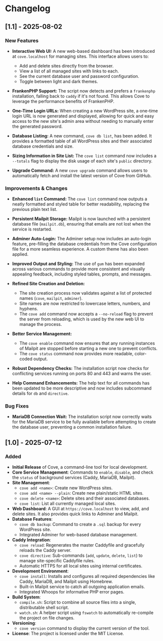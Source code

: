 # Changelog

## [1.1] - 2025-08-02

### **New Features**

* **Interactive Web UI:** A new web-based dashboard has been introduced at `cove.localhost` for managing sites. This interface allows users to:
    * Add and delete sites directly from the browser.
    * View a list of all managed sites with links to each.
    * See the current database user and password configuration.
    * Toggle between light and dark themes.

* **FrankenPHP Support:** The script now detects and prefers a `frankenphp` installation, falling back to `caddy` if it's not found. This allows Cove to leverage the performance benefits of FrankenPHP.

* **One-Time Login URLs:** When creating a new WordPress site, a one-time login URL is now generated and displayed, allowing for quick and easy access to the new site's admin area without needing to manually enter the generated password.

* **Database Listing:** A new command, `cove db list`, has been added. It provides a formatted table of all WordPress sites and their associated database credentials and size.

* **Sizing Information in Site List:** The `cove list` command now includes a `--totals` flag to display the disk usage of each site's `public` directory.

* **Upgrade Command:** A new `cove upgrade` command allows users to automatically fetch and install the latest version of Cove from GitHub.

### **Improvements & Changes**

* **Enhanced `list` Command:** The `cove list` command now outputs a neatly formatted and styled table for better readability, replacing the previous plain text list.

* **Persistent Mailpit Storage:** Mailpit is now launched with a persistent database file (`mailpit.db`), ensuring that emails are not lost when the service is restarted.

* **Adminer Auto-Login:** The Adminer setup now includes an auto-login feature, pre-filling the database credentials from the Cove configuration file for a more seamless experience. A custom theme has also been applied.

* **Improved Output and Styling:** The use of `gum` has been expanded across various commands to provide more consistent and visually appealing feedback, including styled tables, prompts, and messages.

* **Refined Site Creation and Deletion:**
    * The site creation process now validates against a list of protected names (`cove`, `mailpit`, `adminer`).
    * Site names are now restricted to lowercase letters, numbers, and hyphens.
    * The `cove add` command now accepts a `--no-reload` flag to prevent the server from reloading, which is used by the new web UI to manage the process.

* **Better Service Management:**
    * The `cove enable` command now ensures that any running instances of Mailpit are stopped before starting a new one to prevent conflicts.
    * The `cove status` command now provides more readable, color-coded output.

* **Robust Dependency Checks:** The installation script now checks for conflicting services running on ports 80 and 443 and warns the user.

* **Help Command Enhancements:** The help text for all commands has been updated to be more descriptive and now includes subcommand details for `db` and `directive`.

### **Bug Fixes**

* **MariaDB Connection Wait:** The installation script now correctly waits for the MariaDB service to be fully available before attempting to create the database user, preventing a common installation failure.

## [1.0] - 2025-07-12

### Added

- **Initial Release** of Cove, a command-line tool for local development.
- **Core Service Management**: Commands to `enable`, `disable`, and check the `status` of background services (Caddy, MariaDB, Mailpit).
- **Site Management**:
    - `cove add <name>`: Create new WordPress sites.
    - `cove add <name> --plain`: Create new plain/static HTML sites.
    - `cove delete <name>`: Delete sites and their associated databases.
    - `cove list`: List all currently managed local sites.
- **Web Dashboard**: A GUI at `https://cove.localhost` to view, add, and delete sites. It also provides quick links to Adminer and Mailpit.
- **Database Features**:
    - `cove db backup`: Command to create a `.sql` backup for every WordPress site.
    - Integrated Adminer for web-based database management.
- **Caddy Integration**:
    - `cove reload`: Regenerates the master Caddyfile and gracefully reloads the Caddy server.
    - `cove directive`: Sub-commands (`add`, `update`, `delete`, `list`) to manage site-specific Caddyfile rules.
    - Automatic HTTPS for all local sites using internal certificates.
- **Development Environment**:
    - `cove install`: Installs and configures all required dependencies like Caddy, MariaDB, and Mailpit using Homebrew.
    - Built-in Mailpit service to catch all outgoing application emails.
    - Integrated Whoops for informative PHP error pages.
- **Build System**:
    - `compile.sh`: Script to combine all source files into a single, distributable shell script.
    - `watch.sh`: A helper script using `fswatch` to automatically re-compile the project on file changes.
- **Versioning**:
    - `cove version` command to display the current version of the tool.
- **License**: The project is licensed under the MIT License.